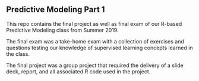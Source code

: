 ## Predictive Modeling Part 1

This repo contains the final project as well as final exam of our R-based Predictive Modeling class from Summer 2019.

The final exam was a take-home exam with a collection of exercises and questions testing our knowledge of supervised learning concepts learned in the class.

The final project was a group project that required the delivery of a slide deck, report, and all associated R code used in the project.
